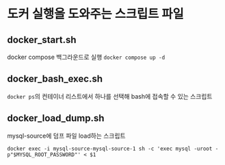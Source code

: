 # 도커 실행을 도와주는 스크립트 파일

## docker_start.sh
docker compose 백그라운드로 실행
```docker compose up -d```

## docker_bash_exec.sh
`docker ps`의 컨테이너 리스트에서 하나를 선택해 bash에 접속할 수 있는 스크립트

## docker_load_dump.sh
mysql-source에 덤프 파일 load하는 스크립트
```
docker exec -i mysql-source-mysql-source-1 sh -c 'exec mysql -uroot -p"$MYSQL_ROOT_PASSWORD"' < $1
```